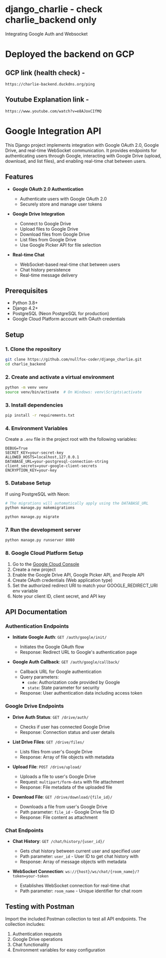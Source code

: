 # django_charlie - check charlie_backend only
Integrating Google Auth and Websocket

# Deployed the backend on GCP

## GCP link (health check) -
```
https://charlie-backend.duckdns.org/ping

```
## Youtube Explanation link -

```
https://www.youtube.com/watch?v=e8AJoxCIfMQ

```

# Google Integration API

This Django project implements integration with Google OAuth 2.0, Google Drive, and real-time WebSocket communication. It provides endpoints for authenticating users through Google, interacting with Google Drive (upload, download, and list files), and enabling real-time chat between users.

## Features

- **Google OAuth 2.0 Authentication**
  - Authenticate users with Google OAuth 2.0
  - Securely store and manage user tokens

- **Google Drive Integration**
  - Connect to Google Drive
  - Upload files to Google Drive
  - Download files from Google Drive
  - List files from Google Drive
  - Use Google Picker API for file selection

- **Real-time Chat**
  - WebSocket-based real-time chat between users
  - Chat history persistence
  - Real-time message delivery

## Prerequisites

- Python 3.8+
- Django 4.2+
- PostgreSQL (Neon PostgreSQL for production)
- Google Cloud Platform account with OAuth credentials

## Setup

### 1. Clone the repository

```bash
git clone https://github.com/nullfox-coder/django_charlie.git
cd charlie_backend
```

### 2. Create and activate a virtual environment

```bash
python -m venv venv
source venv/bin/activate  # On Windows: venv\Scripts\activate
```

### 3. Install dependencies

```bash
pip install -r requirements.txt
```

### 4. Environment Variables

Create a `.env` file in the project root with the following variables:

```
DEBUG=True
SECRET_KEY=your-secret-key
ALLOWED_HOSTS=localhost,127.0.0.1
DATABASE_URL=your-postgresql-connection-string
client_secrets=your-google-client-secrets
ENCRYPTION_KEY=your-key
```

### 5. Database Setup

If using PostgreSQL with Neon:

```bash
# The migrations will automatically apply using the DATABASE_URL
python manage.py makemigrations

python manage.py migrate
```


### 7. Run the development server

```bash
python manage.py runserver 8080
```

### 8. Google Cloud Platform Setup

1. Go to the [Google Cloud Console](https://console.cloud.google.com/)
2. Create a new project
3. Enable the Google Drive API, Google Picker API, and People API
4. Create OAuth credentials (Web application type)
5. Set the authorized redirect URI to match your GOOGLE_REDIRECT_URI env variable
6. Note your client ID, client secret, and API key

## API Documentation

### Authentication Endpoints

- **Initiate Google Auth**: `GET /auth/google/init/`
  - Initiates the Google OAuth flow
  - Response: Redirect URL to Google's authentication page

- **Google Auth Callback**: `GET /auth/google/callback/`
  - Callback URL for Google authentication
  - Query parameters:
    - `code`: Authorization code provided by Google
    - `state`: State parameter for security
  - Response: User authentication data including access token

### Google Drive Endpoints

- **Drive Auth Status**: `GET /drive/auth/`
  - Checks if user has connected Google Drive
  - Response: Connection status and user details

- **List Drive Files**: `GET /drive/files/`
  - Lists files from user's Google Drive
  - Response: Array of file objects with metadata

- **Upload File**: `POST /drive/upload/`
  - Uploads a file to user's Google Drive
  - Request: `multipart/form-data` with file attachment
  - Response: File metadata of the uploaded file

- **Download File**: `GET /drive/download/{file_id}/`
  - Downloads a file from user's Google Drive
  - Path parameter: `file_id` - Google Drive file ID
  - Response: File content as attachment

### Chat Endpoints

- **Chat History**: `GET /chat/history/{user_id}/`
  - Gets chat history between current user and specified user
  - Path parameter: `user_id` - User ID to get chat history with
  - Response: Array of message objects with metadata

- **WebSocket Connection**: `ws://{host}/ws/chat/{room_name}/?token=your-token`
  - Establishes WebSocket connection for real-time chat
  - Path parameter: `room_name` - Unique identifier for chat room

## Testing with Postman

Import the included Postman collection to test all API endpoints. The collection includes:

1. Authentication requests
2. Google Drive operations
3. Chat functionality
4. Environment variables for easy configuration
